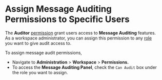 # Assign Message Auditing Permissions to Specific Users

The **Auditor** [permission](../workspace-administration/permissions.md) grant users access to **Message Auditing** features. As a workspace administrator, you can assign this permission to any [role ](../workspace-administration/permissions.md#roles)you want to give audit access to.

To assign message audit permissions,

* Navigate to **Administration** > **Workspace** > **Permissions.**
* To access the **Message Auditing Panel**, check the `Can Audit` box under the role you want to assign.

